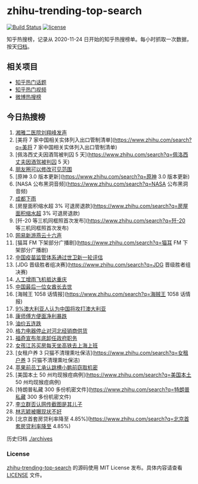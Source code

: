# zhihu-trending-top-search

[![Build Status](https://github.com/justjavac/zhihu-trending-top-search/workflows/ci/badge.svg?branch=main)](https://github.com/justjavac/zhihu-trending-top-search/actions)
[![license](https://img.shields.io/github/license/justjavac/zhihu-trending-top-search)](https://github.com/justjavac/zhihu-trending-top-search/blob/main/LICENSE)

知乎热搜榜，记录从 2020-11-24 日开始的知乎热搜榜单。每小时抓取一次数据，按天[归档](./archives)。

## 相关项目

- [知乎热门话题](https://github.com/justjavac/zhihu-trending-hot-questions)
- [知乎热门视频](https://github.com/justjavac/zhihu-trending-hot-video)
- [微博热搜榜](https://github.com/justjavac/weibo-trending-hot-search)

## 今日热搜榜

<!-- BEGIN -->
<!-- 最后更新时间 Wed Aug 24 2022 22:14:07 GMT+0800 (China Standard Time) -->

1. [湘雅二医院刘翔峰发声](https://www.zhihu.com/search?q=湘雅二医院刘翔峰发声)
1. [美将 7 家中国相关实体列入出口管制清单](https://www.zhihu.com/search?q=美将 7 家中国相关实体列入出口管制清单)
1. [佩洛西丈夫因酒驾被判囚 5 天](https://www.zhihu.com/search?q=佩洛西丈夫因酒驾被判囚 5 天)
1. [朋友圈可以修改可见范围](https://www.zhihu.com/search?q=朋友圈可以修改可见范围)
1. [原神 3.0 版本更新](https://www.zhihu.com/search?q=原神 3.0 版本更新)
1. [NASA 公布黑洞音频](https://www.zhihu.com/search?q=NASA 公布黑洞音频)
1. [成都下雨](https://www.zhihu.com/search?q=成都下雨)
1. [房屋面积缩水超 3% 可退房退款](https://www.zhihu.com/search?q=房屋面积缩水超 3% 可退房退款)
1. [歼-20 等三机同框照首次发布](https://www.zhihu.com/search?q=歼-20 等三机同框照首次发布)
1. [网易新游燕云十六声](https://www.zhihu.com/search?q=网易新游燕云十六声)
1. [猫耳 FM 下架部分广播剧](https://www.zhihu.com/search?q=猫耳 FM 下架部分广播剧)
1. [中国疫苗监管体系通过世卫新一轮评估](https://www.zhihu.com/search?q=中国疫苗监管体系通过世卫新一轮评估)
1. [JDG 晋级胜者组决赛](https://www.zhihu.com/search?q=JDG 晋级胜者组决赛)
1. [人工增雨飞机抵达重庆](https://www.zhihu.com/search?q=人工增雨飞机抵达重庆)
1. [中国最后一位女酋长去世](https://www.zhihu.com/search?q=中国最后一位女酋长去世)
1. [海贼王 1058 话情报](https://www.zhihu.com/search?q=海贼王 1058 话情报)
1. [9%澳大利亚人认为中国将攻打澳大利亚](https://www.zhihu.com/search?q=9%澳大利亚人认为中国将攻打澳大利亚)
1. [康师傅方便面净利暴跌](https://www.zhihu.com/search?q=康师傅方便面净利暴跌)
1. [油价五连跌](https://www.zhihu.com/search?q=油价五连跌)
1. [格力电器停止对河北经销商供货](https://www.zhihu.com/search?q=格力电器停止对河北经销商供货)
1. [福奇宣布年底卸任政府职务](https://www.zhihu.com/search?q=福奇宣布年底卸任政府职务)
1. [女孩江苏买房每天坐高铁去上海上班](https://www.zhihu.com/search?q=女孩江苏买房每天坐高铁去上海上班)
1. [女租户养 3 只猫不清理熏吐保洁](https://www.zhihu.com/search?q=女租户养 3 只猫不清理熏吐保洁)
1. [苹果前员工承认跳槽小鹏前窃取机密](https://www.zhihu.com/search?q=苹果前员工承认跳槽小鹏前窃取机密)
1. [美国本土 50 州均现猴痘病例](https://www.zhihu.com/search?q=美国本土 50 州均现猴痘病例)
1. [特朗普私藏 300 多份机密文件](https://www.zhihu.com/search?q=特朗普私藏 300 多份机密文件)
1. [李立群否认网传截图是其儿子](https://www.zhihu.com/search?q=李立群否认网传截图是其儿子)
1. [林志颖被曝现状不好](https://www.zhihu.com/search?q=林志颖被曝现状不好)
1. [北京首套房贷利率降至 4.85%](https://www.zhihu.com/search?q=北京首套房贷利率降至 4.85%)

<!-- END -->

历史归档 [./archives](./archives)

### License

[zhihu-trending-top-search](https://github.com/justjavac/zhihu-trending-top-search)
的源码使用 MIT License 发布。具体内容请查看 [LICENSE](./LICENSE) 文件。
